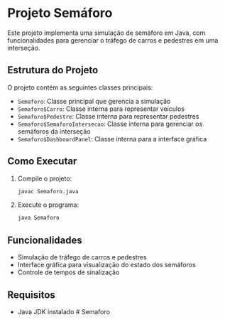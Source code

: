 # Projeto Semáforo

Este projeto implementa uma simulação de semáforo em Java, com funcionalidades para gerenciar o tráfego de carros e pedestres em uma interseção.

## Estrutura do Projeto

O projeto contém as seguintes classes principais:

- `Semaforo`: Classe principal que gerencia a simulação
- `Semaforo$Carro`: Classe interna para representar veículos
- `Semaforo$Pedestre`: Classe interna para representar pedestres
- `Semaforo$SemaforoIntersecao`: Classe interna para gerenciar os semáforos da interseção
- `Semaforo$DashboardPanel`: Classe interna para a interface gráfica

## Como Executar

1. Compile o projeto:
   ```bash
   javac Semaforo.java
   ```

2. Execute o programa:
   ```bash
   java Semaforo
   ```

## Funcionalidades

- Simulação de tráfego de carros e pedestres
- Interface gráfica para visualização do estado dos semáforos
- Controle de tempos de sinalização

## Requisitos

- Java JDK instalado
#   S e m a f o r o  
 